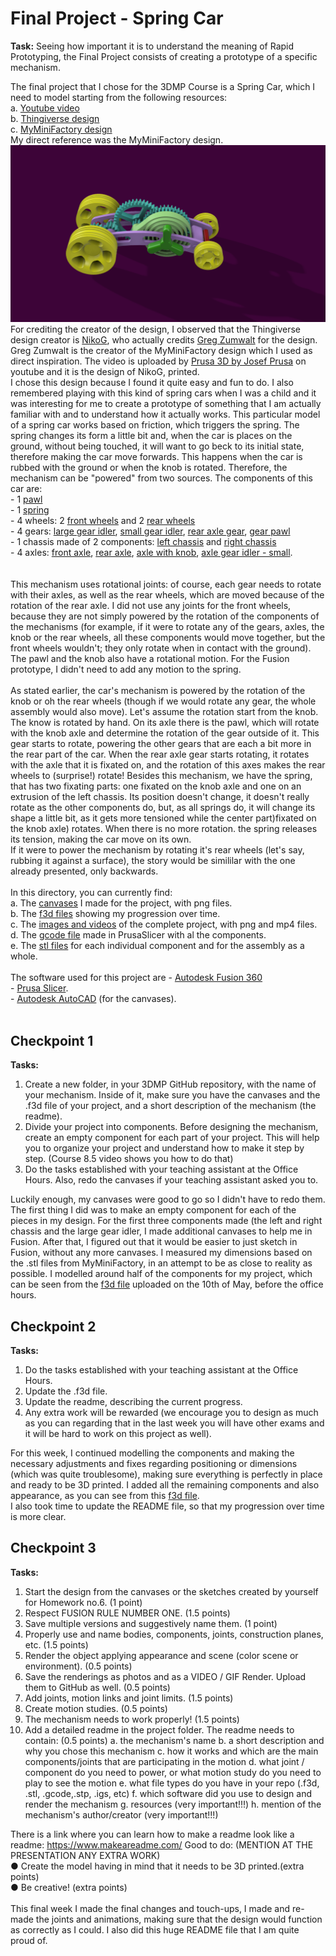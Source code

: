 # Final Project - Spring Car

<b>Task:</b> Seeing how important it is to understand the meaning of Rapid Prototyping, the
Final Project consists of creating a prototype of a specific mechanism.

The final project that I chose for the 3DMP Course is a Spring Car, which I need to model starting from the following resources: <br>
	a.	[Youtube video](https://www.youtube.com/watch?v=pX1OS6-TNw8&feature=youtu.be) <br>
	b.	[Thingiverse design](https://www.thingiverse.com/thing:3328754) <br>
	c.	[MyMiniFactory design](https://www.myminifactory.com/object/3d-print-dual-mode-spring-motor-rolling-chassis-26862) <br> 
	My direct reference was the MyMiniFactory design.
![](https://github.com/Ana-Mares/3DMP/blob/master/Final%20Project%20-%20Spring%20Car/Images%20%26%20Videos/Capture%20Image.png)
	For crediting the creator of the design, I observed that the Thingiverse design creator is [NikoG](https://www.thingiverse.com/NikoG/about), who actually credits [Greg Zumwalt](https://www.myminifactory.com/users/gzumwalt) for the design. Greg Zumwalt is the creator of the MyMiniFactory design which I used as direct inspiration. The video is uploaded by [Prusa 3D by Josef Prusa](https://www.youtube.com/channel/UCLHAxAdvAKJY0niRJZRYMvg) on youtube and it is the design of NikoG, printed.<br>
	I chose this design because I found it quite easy and fun to do. I also remembered playing with this kind of spring cars when I was a child and it was interesting for me to create a prototype of something that I am actually familiar with and to understand how it actually works.
	This particular model of a spring car works based on friction, which triggers the spring. The spring changes its form a little bit and, when the car is places on the ground, without being touched, it will want to go beck to its initial state, therefore making the car move forwards. This happens when the car is rubbed with the ground or when the knob is rotated. Therefore, the mechanism can be "powered" from two sources.
	The components of this car are: <br>
	- 1 [pawl](https://github.com/Ana-Mares/3DMP/blob/master/Final%20Project%20-%20Spring%20Car/stl%20files/Pawl.stl) <br>
	- 1 [spring](https://github.com/Ana-Mares/3DMP/blob/master/Final%20Project%20-%20Spring%20Car/stl%20files/Spring.stl) <br>
	- 4 wheels: 2 [front wheels](https://github.com/Ana-Mares/3DMP/blob/master/Final%20Project%20-%20Spring%20Car/stl%20files/Front%20Wheel.stl) and 2 [rear wheels](https://github.com/Ana-Mares/3DMP/blob/master/Final%20Project%20-%20Spring%20Car/stl%20files/Rear%20Wheel.stl) <br>
	- 4 gears: [large gear idler](https://github.com/Ana-Mares/3DMP/blob/master/Final%20Project%20-%20Spring%20Car/stl%20files/Large%20Gear%20Idler.stl), [small gear idler](https://github.com/Ana-Mares/3DMP/blob/master/Final%20Project%20-%20Spring%20Car/stl%20files/Small%20Gear%20Idler.stl), [rear axle gear](https://github.com/Ana-Mares/3DMP/blob/master/Final%20Project%20-%20Spring%20Car/stl%20files/Rear%20Axle%20Gear.stl), [gear pawl](https://github.com/Ana-Mares/3DMP/blob/master/Final%20Project%20-%20Spring%20Car/stl%20files/Gear%20Pawl.stl) <br>
	- 1 chassis made of 2 components: [left chassis](https://github.com/Ana-Mares/3DMP/blob/master/Final%20Project%20-%20Spring%20Car/stl%20files/Left%20Chassis.stl) and [right chassis](https://github.com/Ana-Mares/3DMP/blob/master/Final%20Project%20-%20Spring%20Car/stl%20files/Right%20Chassis.stl) <br>
	- 4 axles: [front axle](https://github.com/Ana-Mares/3DMP/blob/master/Final%20Project%20-%20Spring%20Car/stl%20files/Front%20Axle.stl), [rear axle](https://github.com/Ana-Mares/3DMP/blob/master/Final%20Project%20-%20Spring%20Car/stl%20files/Rear%20Axle.stl), [axle with knob](https://github.com/Ana-Mares/3DMP/blob/master/Final%20Project%20-%20Spring%20Car/stl%20files/Knob%20and%20Axle.stl), [axle gear idler - small](https://github.com/Ana-Mares/3DMP/blob/master/Final%20Project%20-%20Spring%20Car/stl%20files/Axle%20Gear%20Idler%20-%20Small.stl). <br><br><br>
	This mechanism uses rotational joints: of course, each gear needs to rotate with their axles, as well as the rear wheels, which are moved because of the rotation of the rear axle. I did not use any joints for the front wheels, because they are not simply powered by the rotation of the components of the mechanisms (for example, if it were to rotate any of the gears, axles, the knob or the rear wheels, all these components would move together, but the front wheels wouldn't; they only rotate when in contact with the ground). The pawl and the knob also have a rotational motion. For the Fusion prototype, I didn't need to add any motion to the spring. <br><br>
	As stated earlier, the car's mechanism is powered by the rotation of the knob or oh the rear wheels (though if we would rotate any gear, the whole assembly would also move). Let's assume the rotation start from the knob. The know is rotated by hand. On its axle there is the pawl, which will rotate with the knob axle and determine the rotation of the gear outside of it. This gear starts to rotate, powering the other gears that are each a bit more in the rear part of the car. When the rear axle gear starts rotating, it rotates with the axle that it is fixated on, and the rotation of this axes makes the rear wheels to (surprise!) rotate! Besides this mechanism, we have the spring, that has two fixating parts: one fixated on the knob axle and one on an extrusion of the left chassis. Its position doesn't change, it doesn't really rotate as the other components do, but, as all springs do, it will change its shape a little bit, as it gets more tensioned while the center part)fixated on the knob axle) rotates. When there is no more rotation. the spring releases its tension, making the car move on its own.  <br>
	If it were to power the mechanism by rotating it's rear wheels (let's say, rubbing it against a surface), the story would be simililar with the one already presented, only backwards. <br><br> 
In this directory, you can currently find: <br>
a. The [canvases](https://github.com/Ana-Mares/3DMP/tree/master/Final%20Project%20-%20Spring%20Car/Canvases) I made for the project, with png files. <br>
b. The [f3d files](https://github.com/Ana-Mares/3DMP/tree/master/Final%20Project%20-%20Spring%20Car/f3d%20files) showing my progression over time. <br>
c. The [images and videos](https://github.com/Ana-Mares/3DMP/tree/master/Final%20Project%20-%20Spring%20Car/Images%20%26%20Videos) of the complete project, with png and mp4 files.<br>
d. The [gcode file](https://github.com/Ana-Mares/3DMP/tree/master/Final%20Project%20-%20Spring%20Car/gcode%20files) made in PrusaSlicer with al the components.<br>
e. The [stl files](https://github.com/Ana-Mares/3DMP/tree/master/Final%20Project%20-%20Spring%20Car/stl%20files) for each individual component and for the assembly as a whole.  <br><br>
The software used for this project are
	- [Autodesk Fusion 360](https://www.autodesk.com/products/fusion-360/students-teachers-educators) <br>
	- [Prusa Slicer](https://www.prusa3d.com/prusaslicer/). <br>
	- [Autodesk AutoCAD](https://www.autodesk.com/products/autocad/overview) (for the canvases).<br><br>


## Checkpoint 1
<b>Tasks:</b>
1. Create a new folder, in your 3DMP GitHub repository, with the name of your mechanism. Inside of it, make sure you have the canvases and the .f3d file of your project, and a short description of the mechanism (the readme).
2. Divide your project into components. Before designing the mechanism, create an empty component for each part of your project. This will help you to organize your project and understand how to make it step by step. (Course 8.5 video shows you how to do that)
3. Do the tasks established with your teaching assistant at the Office Hours. Also, redo the canvases if your teaching assistant asked you to.

Luckily enough, my canvases were good to go so I didn't have to redo them. 
The first thing I did was to make an empty component for each of the pieces in my design. For the first three components made (the left and right chassis and the large gear idler, I made additional canvases to help me in Fusion. After that, I figured out that it would be easier to just sketch in Fusion, without any more canvases. I measured my dimensions based on the .stl files from MyMiniFactory, in an attempt to be as close to reality as possible. I modelled around half of the components for my project, which can be seen from the [f3d file](https://github.com/Ana-Mares/3DMP/blob/master/Final%20Project%20-%20Spring%20Car/f3d%20files/Spring%20Car%20progress%2010.05.f3d) uploaded on the 10th of May, before the office hours. 

## Checkpoint 2
<b>Tasks:</b>
1. Do the tasks established with your teaching assistant at the Office Hours.
2. Update the .f3d file.
3. Update the readme, describing the current progress.
4. Any extra work will be rewarded (we encourage you to design as much as you can regarding that in the last week you will have other exams and it will be hard to work on this project as well). <br>

For this week, I continued modelling the components and making the necessary adjustments and fixes regarding positioning or dimensions (which was quite troublesome), making sure everything is perfectly in place and ready to be 3D printed. I added all the remaining components and also appearance, as you can see from this [f3d file](https://github.com/Ana-Mares/3DMP/blob/master/Final%20Project%20-%20Spring%20Car/f3d%20files/Spring%20Car%20progress%2018.05.f3d). <br>
I also took time to update the README file, so that my progression over time is more clear.

## Checkpoint 3
<b>Tasks:</b>
1. Start the design from the canvases or the sketches created by yourself for Homework no.6. (1 point)
2. Respect FUSION RULE NUMBER ONE. (1.5 points)
3. Save multiple versions and suggestively name them. (1 point)
4. Properly use and name bodies, components, joints, construction planes, etc. (1.5 points)
5. Render the object applying appearance and scene (color scene or environment). (0.5 points)
6. Save the renderings as photos and as a VIDEO / GIF Render. Upload them to GitHub as well. (0.5 points)
7. Add joints, motion links and joint limits. (1.5 points)
8. Create motion studies. (0.5 points)
9. The mechanism needs to work properly! (1.5 points)
10. Add a detailed readme in the project folder. The readme needs to
contain: (0.5 points)
	a. the mechanism's name
	b. a short description and why you chose this mechanism
	c. how it works and which are the main components/joints that are participating in the motion
	d. what joint / component do you need to power, or what motion study do you need to play to see the motion
	e. what file types do you have in your repo (.f3d, .stl, .gcode,.stp, .igs, etc)
	f. which software did you use to design and render the mechanism
	g. resources (very important!!!)
	h. mention of the mechanism's author/creator (very important!!!)
	
There is a link where you can learn how to make a readme look like a readme: https://www.makeareadme.com/
Good to do: (MENTION AT THE PRESENTATION ANY EXTRA WORK) <br>
	● Create the model having in mind that it needs to be 3D printed.(extra points) <br>
	● Be creative! (extra points) <br><br>
	This final week I made the final changes and touch-ups, I made and re-made the joints and animations, making sure that the design would function as correctly as I could. I also did this huge README file that I am quite proud of.

